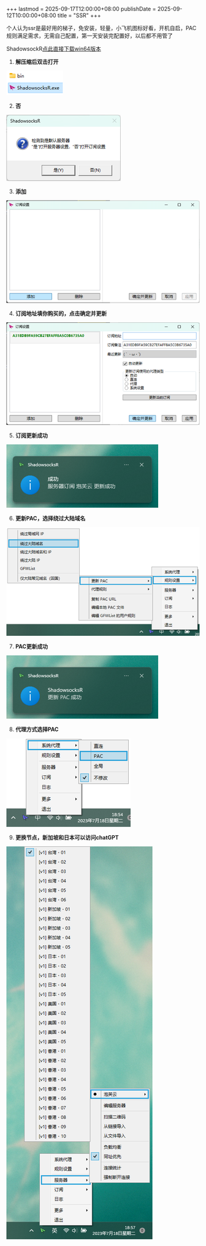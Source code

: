 +++
lastmod = 2025-09-17T12:00:00+08:00
publishDate = 2025-09-12T10:00:00+08:00
title = "SSR"
+++

个人认为ssr是最好用的梯子，免安装，轻量，小飞机图标好看，开机自启，PAC规则满足需求，无需自己配置，第一天安装完配置好，以后都不用管了

ShadowsockR[点此直接下载win64版本](https://github.com/HMBSbige/ShadowsocksR-Windows/releases/download/6.1.0/ShadowsocksR-Win64-6.1.0.7z)

1. **解压缩后双击打开**

![open](images/open.png)

2. **否**

![yesorno](images/yesorno.png)

3. **添加**

![subscribe](images/subscribe.png)

4. **订阅地址填你购买的，点击确定并更新**

![subscribe_update](images/subscribe_update.png)

5. **订阅更新成功**

![subscibe_update_paofu](images/subscibe_update_paofu.png)

6. **更新PAC，选择绕过大陆域名**

![pac](images/pac.png)

7. **PAC更新成功**

![pac_update](images/pac_update.png)

8. **代理方式选择PAC**

![proxy](images/proxy.png)

9. **更换节点，新加坡和日本可以访问chatGPT**

![node](images/node.png)

